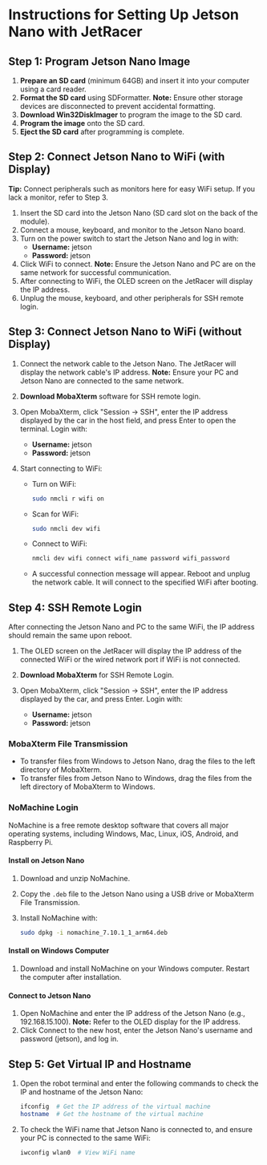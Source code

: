 # Instructions for Setting Up Jetson Nano with JetRacer

## Step 1: Program Jetson Nano Image

1. **Prepare an SD card** (minimum 64GB) and insert it into your computer using a card reader.
2. **Format the SD card** using SDFormatter. **Note:** Ensure other storage devices are disconnected to prevent accidental formatting.
3. **Download Win32DiskImager** to program the image to the SD card.
4. **Program the image** onto the SD card.
5. **Eject the SD card** after programming is complete.

## Step 2: Connect Jetson Nano to WiFi (with Display)

**Tip:** Connect peripherals such as monitors here for easy WiFi setup. If you lack a monitor, refer to Step 3.

1. Insert the SD card into the Jetson Nano (SD card slot on the back of the module).
2. Connect a mouse, keyboard, and monitor to the Jetson Nano board.
3. Turn on the power switch to start the Jetson Nano and log in with:
   - **Username:** jetson
   - **Password:** jetson
4. Click WiFi to connect. **Note:** Ensure the Jetson Nano and PC are on the same network for successful communication.
5. After connecting to WiFi, the OLED screen on the JetRacer will display the IP address.
6. Unplug the mouse, keyboard, and other peripherals for SSH remote login.

## Step 3: Connect Jetson Nano to WiFi (without Display)

1. Connect the network cable to the Jetson Nano. The JetRacer will display the network cable's IP address. **Note:** Ensure your PC and Jetson Nano are connected to the same network.
2. **Download MobaXterm** software for SSH remote login.
3. Open MobaXterm, click "Session -> SSH", enter the IP address displayed by the car in the host field, and press Enter to open the terminal. Login with:
   - **Username:** jetson
   - **Password:** jetson

4. Start connecting to WiFi:
   - Turn on WiFi:

     ```bash
     sudo nmcli r wifi on
     ```

   - Scan for WiFi:

     ```bash
     sudo nmcli dev wifi
     ```

   - Connect to WiFi:

     ```bash
     nmcli dev wifi connect wifi_name password wifi_password
     ```

   - A successful connection message will appear. Reboot and unplug the network cable. It will connect to the specified WiFi after booting.

## Step 4: SSH Remote Login

After connecting the Jetson Nano and PC to the same WiFi, the IP address should remain the same upon reboot.

1. The OLED screen on the JetRacer will display the IP address of the connected WiFi or the wired network port if WiFi is not connected.

2. **Download MobaXterm** for SSH Remote Login.
3. Open MobaXterm, click "Session -> SSH", enter the IP address displayed by the car, and press Enter. Login with:
   - **Username:** jetson
   - **Password:** jetson

### MobaXterm File Transmission

- To transfer files from Windows to Jetson Nano, drag the files to the left directory of MobaXterm.
- To transfer files from Jetson Nano to Windows, drag the files from the left directory of MobaXterm to Windows.

### NoMachine Login

NoMachine is a free remote desktop software that covers all major operating systems, including Windows, Mac, Linux, iOS, Android, and Raspberry Pi.

#### Install on Jetson Nano

1. Download and unzip NoMachine.
2. Copy the `.deb` file to the Jetson Nano using a USB drive or MobaXterm File Transmission.
3. Install NoMachine with:

   ```bash
   sudo dpkg -i nomachine_7.10.1_1_arm64.deb
   ```

#### Install on Windows Computer

1. Download and install NoMachine on your Windows computer. Restart the computer after installation.

#### Connect to Jetson Nano

1. Open NoMachine and enter the IP address of the Jetson Nano (e.g., 192.168.15.100). **Note:** Refer to the OLED display for the IP address.
2. Click Connect to the new host, enter the Jetson Nano's username and password (jetson), and log in.

## Step 5: Get Virtual IP and Hostname

1. Open the robot terminal and enter the following commands to check the IP and hostname of the Jetson Nano:

   ```bash
   ifconfig  # Get the IP address of the virtual machine
   hostname  # Get the hostname of the virtual machine
   ```

2. To check the WiFi name that Jetson Nano is connected to, and ensure your PC is connected to the same WiFi:

   ```bash
   iwconfig wlan0  # View WiFi name
   ```